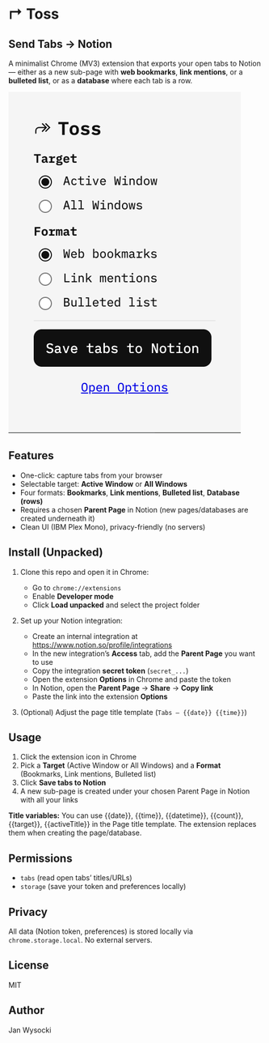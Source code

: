 # ↱ Toss

## Send Tabs → Notion
A minimalist Chrome (MV3) extension that exports your open tabs to Notion — either as a new sub-page with **web bookmarks**, **link mentions**, or a **bulleted list**, or as a **database** where each tab is a row.

![Toss popup](./popup.png)

## Features
- One-click: capture tabs from your browser
- Selectable target: **Active Window** or **All Windows**
- Four formats: **Bookmarks**, **Link mentions**, **Bulleted list**, **Database (rows)**
- Requires a chosen **Parent Page** in Notion (new pages/databases are created underneath it)
- Clean UI (IBM Plex Mono), privacy-friendly (no servers)

## Install (Unpacked)
1. Clone this repo and open it in Chrome:
   - Go to `chrome://extensions`
   - Enable **Developer mode**
   - Click **Load unpacked** and select the project folder

2. Set up your Notion integration:
   - Create an internal integration at https://www.notion.so/profile/integrations
   - In the new integration’s **Access** tab, add the **Parent Page** you want to use
   - Copy the integration **secret token** (`secret_...`)
   - Open the extension **Options** in Chrome and paste the token
   - In Notion, open the **Parent Page** → **Share** → **Copy link**
   - Paste the link into the extension **Options**

3. (Optional) Adjust the page title template (`Tabs – {{date}} {{time}}`)

## Usage
1. Click the extension icon in Chrome  
2. Pick a **Target** (Active Window or All Windows) and a **Format** (Bookmarks, Link mentions, Bulleted list)  
3. Click **Save tabs to Notion**  
4. A new sub-page is created under your chosen Parent Page in Notion with all your links

**Title variables:** You can use {{date}}, {{time}}, {{datetime}}, {{count}}, {{target}}, {{activeTitle}} in the Page title template. The extension replaces them when creating the page/database.

## Permissions
- `tabs` (read open tabs’ titles/URLs)
- `storage` (save your token and preferences locally)

## Privacy
All data (Notion token, preferences) is stored locally via `chrome.storage.local`. No external servers.

## License
MIT

## Author
Jan Wysocki
